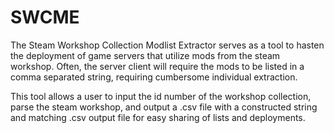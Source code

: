 # SWCME
The Steam Workshop Collection Modlist Extractor serves as a tool to hasten the deployment of game servers that utilize mods from the steam workshop.
Often, the server client will require the mods to be listed in a comma separated string, requiring cumbersome individual extraction.

This tool allows a user to input the id number of the workshop collection, parse the steam workshop, and output a .csv file with a constructed string and matching .csv output file for easy sharing of lists and deployments. 


